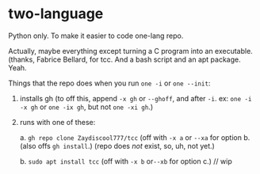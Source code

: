 # two-language

Python only. To make it easier to code one-lang repo.

Actually, maybe everything except turning a C program into an executable. (thanks, Fabrice Bellard, for tcc.
And a bash script and an apt package.
Yeah.

Things that the repo does when you run `one -i` or `one --init`:
  
1. installs gh (to off this, append `-x gh` or `--ghoff`, and after `-i`. ex: `one -i -x gh` or `one -ix gh`, but not `one -xi gh`.)

2. runs with one of these:

    a. `gh repo clone Zaydiscool777/tcc` (off with `-x a` or `--xa` for option b. (also offs `gh install`.) (repo does *not* exist, so, uh, not yet.)

    b. `sudo apt install tcc` (off with `-x b` or`--xb` for option c.)
// wip